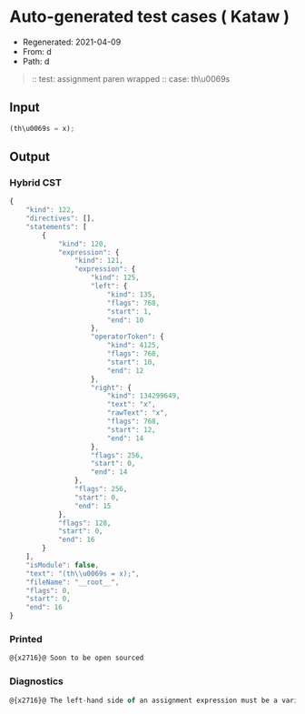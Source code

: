 # Auto-generated test cases ( Kataw )
- Regenerated: 2021-04-09
- From: d
- Path: d
> :: test: assignment paren wrapped
> :: case: th\u0069s
## Input

`````js
(th\u0069s = x);
`````

## Output

### Hybrid CST

```javascript
{
    "kind": 122,
    "directives": [],
    "statements": [
        {
            "kind": 120,
            "expression": {
                "kind": 121,
                "expression": {
                    "kind": 125,
                    "left": {
                        "kind": 135,
                        "flags": 768,
                        "start": 1,
                        "end": 10
                    },
                    "operatorToken": {
                        "kind": 4125,
                        "flags": 768,
                        "start": 10,
                        "end": 12
                    },
                    "right": {
                        "kind": 134299649,
                        "text": "x",
                        "rawText": "x",
                        "flags": 768,
                        "start": 12,
                        "end": 14
                    },
                    "flags": 256,
                    "start": 0,
                    "end": 14
                },
                "flags": 256,
                "start": 0,
                "end": 15
            },
            "flags": 128,
            "start": 0,
            "end": 16
        }
    ],
    "isModule": false,
    "text": "(th\\u0069s = x);",
    "fileName": "__root__",
    "flags": 0,
    "start": 0,
    "end": 16
}
```

### Printed

```javascript
@{x2716}@ Soon to be open sourced
```

### Diagnostics

```javascript
@{x2716}@ The left-hand side of an assignment expression must be a variable or a property access - start: 10, end: 12

```

